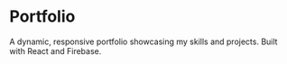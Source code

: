 # Portfolio
A dynamic, responsive portfolio showcasing my skills and projects. Built with React and Firebase.
